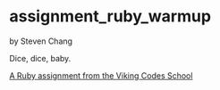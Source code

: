 assignment_ruby_warmup
======================
by Steven Chang

Dice, dice, baby.

[A Ruby assignment from the Viking Codes School](http://www.vikingcodeschool.com)
